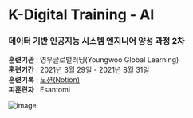 # K-Digital Training - AI
### 데이터 기반 인공지능 시스템 엔지니어 양성 과정 2차
**훈련기관** : 영우글로벌러닝(Youngwoo Global Learning)  
**훈련기간** : 2021년 3월 29일 - 2021년 8월 31일  
**훈련기록** : [노션(Notion)](https://www.notion.so/2f918da2c14f4cd88c9e261bc1defc67?v=65f69cfcc2d543d8a77fb8d9cccc2edb)  
**피훈련자** : Esantomi  

![image](https://user-images.githubusercontent.com/61646760/129120017-7bfeba59-84bf-49b0-a5ac-9c537412adaa.png) 
